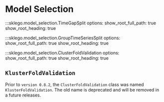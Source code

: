 # Model Selection

:::sklego.model_selection.TimeGapSplit
    options:
        show_root_full_path: true
        show_root_heading: true

:::sklego.model_selection.GroupTimeSeriesSplit
    options:
        show_root_full_path: true
        show_root_heading: true

:::sklego.model_selection.ClusterFoldValidation
    options:
        show_root_full_path: true
        show_root_heading: true

## `KlusterFoldValidation`

Prior to `version 0.8.2`, the `ClusterFoldValidation` class was named `KlusterFoldValidation`. The old name is deprecated and will be removed in a future releases.
